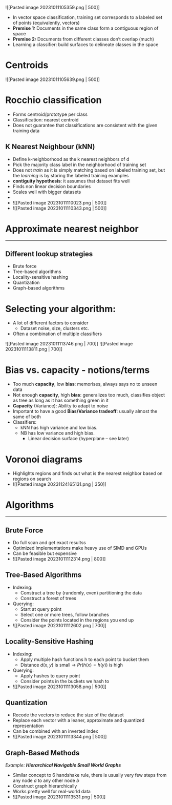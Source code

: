 ![[Pasted image 20231011105359.png | 500]]

* In vector space classification, training set corresponds to a labeled set of points (equivalently, vectors) 
* **Premise 1:** Documents in the same class form a contiguous region of space 
* **Premise 2:** Documents from different classes don’t overlap (much) 
* Learning a classifier: build surfaces to delineate classes in the space


# Centroids

![[Pasted image 20231011105639.png | 500]]


# Rocchio classification

* Forms centroid/prototype per class
* Classification: nearest centroid
* Does not guarantee that classifications are consistent with the given training data


## K Nearest Neighbour (kNN)

* Define k-neighborhood as the k nearest neighbors of d
* Pick the majority class label in the neighborhood of training set
* Does not _train_ as it is simply matching based on labeled training set, but the _learning_ is by storing the labeled training examples
* **contiguity hypothesis**: it assumes that dataset fits well
* Finds non linear decision boundaries
* Scales well with bigger datasets
* 
* ![[Pasted image 20231011110023.png | 500]]
* ![[Pasted image 20231011110343.png | 500]]


# Approximate nearest neighbor
---

## Different lookup strategies

* Brute force 
* Tree-based algorithms 
* Locality-sensitive hashing 
* Quantization 
* Graph-based algorithms


# Selecting your algorithm:

* A lot of different factors to consider
	* Dataset noise, size, clusters etc.
* Often a combination of multiple classifiers

![[Pasted image 20231011113746.png | 700]]
![[Pasted image 20231011113811.png | 700]]

# Bias vs. capacity - notions/terms

* Too much **capacity**, low **bias**: memorises, always says no to unseen data
* Not enough **capacity**, high **bias**: generalizes too much, classifies object as tree as long as it has something green in it
* **Capacity** (Variance): Ability to adapt to noise
* Important to have a good **Bias/Variance tradeoff**: usually almost the same of both
* Classifiers:
	* kNN has high variance and low bias.
	* NB has low variance and high bias. 
		* Linear decision surface (hyperplane – see later)

# Voronoi diagrams

* Highlights regions and finds out what is the nearest neighbor based on regions on search
* ![[Pasted image 20231124165131.png | 350]]



# Algorithms
---
## Brute Force

* Do full scan and get exact resultss
* Optimized implementations make heavy use of SIMD and GPUs
* Can be feasible but expensive
* ![[Pasted image 20231011112314.png | 800]]
## Tree-Based Algorithms
* Indexing:
	* Construct a tree by (randomly, even) partitioning the data
	* Construct a forest of trees
* Querying:
	* Start at query point
	* Select one or more trees, follow branches
	* Consider the points located in the regions you end up
* ![[Pasted image 20231011112602.png | 700]]

## Locality-Sensitive Hashing

* Indexing:
	* Apply multiple hash functions h to each point to bucket them 
	* Distance $d(x, y)$ is small → $Pr(h(x) = h(y))$ is high
* Querying:
	* Apply hashes to query point
	* Consider points in the buckets we hash to
* ![[Pasted image 20231011113058.png | 500]]

## Quantization

* Recode the vectors to reduce the size of the dataset 
* Replace each vector with a leaner, approximate and quantized representation 
* Can be combined with an inverted index
* ![[Pasted image 20231011113344.png | 500]]

## Graph-Based Methods
_Example: **Hierarchical Navigable Small World Graphs**_

* Similar concept to 6 handshake rule, there is usually very few steps from any node $a$ to any other node $b$
* Construct graph hierarchically
* Works pretty well for real-world data
* ![[Pasted image 20231011113531.png | 500]]


